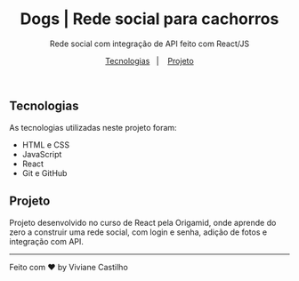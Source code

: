 <h1 align="center"> Dogs | Rede social para cachorros </h1>

<p align="center">
Rede social com integração de API feito com React/JS
</p>

<p align="center">
  <a href="#-tecnologias">Tecnologias</a>&nbsp;&nbsp;&nbsp;|&nbsp;&nbsp;&nbsp;
  <a href="#-projeto">Projeto</a>
</p>


<br>

##  Tecnologias

As tecnologias utilizadas neste projeto foram:

- HTML e CSS
- JavaScript
- React
- Git e GitHub

##  Projeto

Projeto desenvolvido no curso de React pela Origamid, onde aprende do zero a construir uma rede social, com login e senha, adição de fotos e integração com API.


---

Feito com ♥ by Viviane Castilho 

